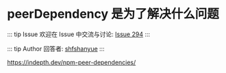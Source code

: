 # peerDependency 是为了解决什么问题



::: tip Issue 
 欢迎在 Issue 中交流与讨论: [Issue 294](https://github.com/shfshanyue/Daily-Question/issues/294) 
:::

::: tip Author 
回答者: [shfshanyue](https://github.com/shfshanyue) 
:::

<https://indepth.dev/npm-peer-dependencies/>